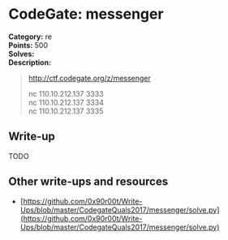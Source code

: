 # CodeGate: messenger

**Category:** re  
**Points:** 500  
**Solves:**  
**Description:**  

> http://ctf.codegate.org/z/messenger
> 
> 
> nc 110.10.212.137 3333  
> nc 110.10.212.137 3334  
> nc 110.10.212.137 3335  

## Write-up

TODO

## Other write-ups and resources

* [https://github.com/0x90r00t/Write-Ups/blob/master/CodegateQuals2017/messenger/solve.py](https://github.com/0x90r00t/Write-Ups/blob/master/CodegateQuals2017/messenger/solve.py)
